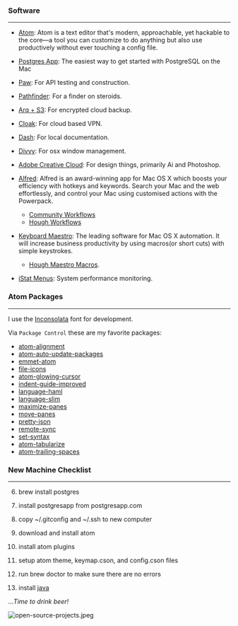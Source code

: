 
### Software
----

* [Atom](https://atom.io/): Atom is a text editor that's modern, approachable, yet hackable to the core—a tool you can customize to do anything but also use productively without ever touching a config file.


* [Postgres App](http://postgresapp.com/): The easiest way to get started with PostgreSQL on the Mac


* [Paw](https://luckymarmot.com/paw): For API testing and construction.
* [Pathfinder](http://cocoatech.com/pathfinder/): For a finder on steroids.
* [Arq + S3](http://www.haystacksoftware.com/arq/): For encrypted cloud backup.
* [Cloak](https://www.getcloak.com/): For cloud based VPN.
* [Dash](http://kapeli.com/dash): For local documentation.
* [Divvy](https://mizage.com/divvy/): For osx window management.
* [Adobe Creative Cloud](http://www.adobe.com/):
For design things, primarily Ai and Photoshop.
* [Alfred](http://www.alfredapp.com/): Alfred is an award-winning app for Mac OS X which boosts your efficiency with hotkeys and keywords. Search your Mac and the web effortlessly, and control your Mac using customised actions with the Powerpack.
  * [Community Workflows](https://github.com/chrishough/my-configurations/tree/master/software/alfredapp/community.md)
  * [Hough Workflows](https://github.com/chrishough/my-configurations/tree/master/software/alfredapp/studio.md)
* [Keyboard Maestro](http://www.keyboardmaestro.com/main/): The leading software for Mac OS X automation. It will increase business productivity by using macros(or short cuts) with simple keystrokes.
  * [Hough Maestro Macros](https://github.com/chrishough/my-configurations/tree/master/software/maestro/studio.md).
* [iStat Menus](http://bjango.com/mac/istatmenus/): System performance monitoring.




### Atom Packages
----
I use the [Inconsolata](http://levien.com/type/myfonts/inconsolata.html) font for development.

Via `Package Control` these are my favorite packages:  

* [atom-alignment](https://github.com/Freyskeyd/atom-alignment)
* [atom-auto-update-packages](https://github.com/yujinakayama/atom-auto-update-packages)
* [emmet-atom](https://github.com/emmetio/emmet-atom)
* [file-icons](https://github.com/DanBrooker/file-icons)
* [atom-glowing-cursor](https://github.com/Matthew-Smith/atom-glowing-cursor)
* [indent-guide-improved](https://github.com/harai/indent-guide-improved)
* [language-haml](https://github.com/ezekg/language-haml)
* [language-slim](https://github.com/slim-template/language-slim)
* [maximize-panes](https://github.com/santip/maximize-panes)
* [move-panes](https://github.com/santip/move-panes)
* [pretty-json](https://github.com/federomero/pretty-json)
* [remote-sync](https://github.com/yongkangchen/remote-sync)
* [set-syntax](https://github.com/lee-dohm/set-syntax)
* [atom-tabularize](https://github.com/pcasaretto/atom-tabularize)
* [atom-trailing-spaces](https://github.com/wpillar/atom-trailing-spaces)


### New Machine Checklist
----

6. brew install postgres


9. install postgresapp from postgresapp.com
10. copy ~/.gitconfig and ~/.ssh to new computer


18. download and install atom
19. install atom plugins
20. setup atom theme, keymap.cson, and config.cson files



28. run brew doctor to make sure there are no errors
30. install [java](http://support.apple.com/kb/DL1572)


...*Time to drink beer!*

![open-source-projects.jpeg](https://github.com/chrishough/my-configurations/raw/master/graphics/open-source-projects.jpeg)

